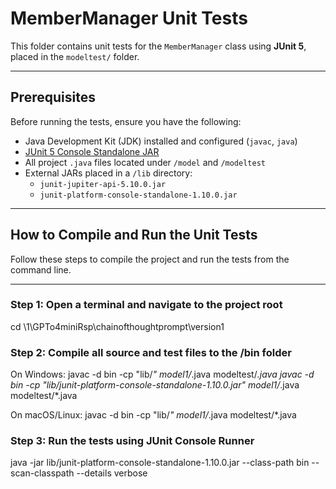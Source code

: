 # MemberManager Unit Tests

This folder contains unit tests for the `MemberManager` class using **JUnit 5**, placed in the `modeltest/` folder.

---

## Prerequisites

Before running the tests, ensure you have the following:

- Java Development Kit (JDK) installed and configured (`javac`, `java`)
- [JUnit 5 Console Standalone JAR](https://search.maven.org/artifact/org.junit.platform/junit-platform-console-standalone)
- All project `.java` files located under `/model` and `/modeltest`
- External JARs placed in a `/lib` directory:
  - `junit-jupiter-api-5.10.0.jar`
  - `junit-platform-console-standalone-1.10.0.jar`

---

## How to Compile and Run the Unit Tests

Follow these steps to compile the project and run the tests from the command line.

---

### Step 1: Open a terminal and navigate to the project root
cd \1\GPTo4miniRsp\chainofthoughtprompt\version1

### Step 2: Compile all source and test files to the /bin folder
On Windows:
javac -d bin -cp "lib/*" model1/*.java modeltest/*.java
javac -d bin -cp "lib/junit-platform-console-standalone-1.10.0.jar" model1/*.java modeltest/*.java

On macOS/Linux:
javac -d bin -cp "lib/*" model1/*.java modeltest/*.java

### Step 3: Run the tests using JUnit Console Runner
java -jar lib/junit-platform-console-standalone-1.10.0.jar --class-path bin --scan-classpath --details verbose

